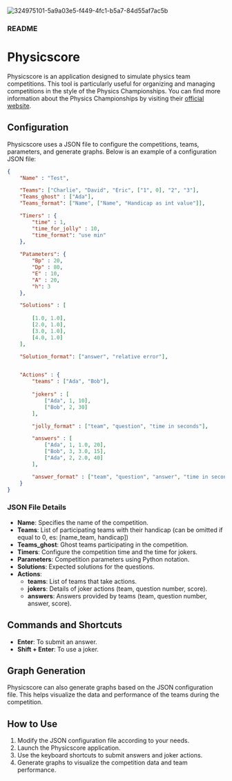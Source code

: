 ![324975101-5a9a03e5-f449-4fc1-b5a7-84d55af7ac5b](https://github.com/user-attachments/assets/e32c0c67-e8c9-4b9a-b0bd-f895b399e7a9)

### README

# Physicscore

Physicscore is an application designed to simulate physics team competitions. This tool is particularly useful for organizing and managing competitions in the style of the Physics Championships. You can find more information about the Physics Championships by visiting their [official website](https://olifis.org/).

## Configuration

Physicscore uses a JSON file to configure the competitions, teams, parameters, and generate graphs. Below is an example of a configuration JSON file:

```json
{
	"Name" : "Test",

	"Teams": ["Charlie", "David", "Eric", ["1", 0], "2", "3"],
	"Teams_ghost" : ["Ada"],
	"Teams_format": ["Name", ["Name", "Handicap as int value"]],

	"Timers" : {
		"time" : 1,
		"time_for_jolly" : 10,
		"time_format": "use min"
	},
	
	"Patameters": {
		"Bp" : 20,
		"Dp" : 80,
		"E" : 10,
		"A" : 20,
		"h": 3
	},

	"Solutions" : [
	
		[1.0, 1.0],
		[2.0, 1.0],
		[3.0, 1.0],
		[4.0, 1.0]
	],

	"Solution_format": ["answer", "relative error"],


	"Actions" : {
		"teams" : ["Ada", "Bob"],
		
		"jokers" : [
			["Ada", 1, 10],
			["Bob", 2, 30]
		],

		"jolly_format" : ["team", "question", "time in seconds"],

		"answers" : [
			["Ada", 1, 1.0, 20],
			["Bob", 3, 3.0, 15],
			["Ada", 2, 2.0, 40]
		],

		"answer_format" : ["team", "question", "answer", "time in seconds"]
	}
}
```

### JSON File Details

- **Name**: Specifies the name of the competition.
- **Teams**: List of participating teams with their handicap (can be omitted if equal to 0, es: [name_team, handicap])
- **Teams_ghost**: Ghost teams participating in the competition.
- **Timers**: Configure the competition time and the time for jokers.
- **Parameters**: Competition parameters using Python notation.
- **Solutions**: Expected solutions for the questions.
- **Actions**:
  - **teams**: List of teams that take actions.
  - **jokers**: Details of joker actions (team, question number, score).
  - **answers**: Answers provided by teams (team, question number, answer, score).

## Commands and Shortcuts

- **Enter**: To submit an answer.
- **Shift + Enter**: To use a joker.

## Graph Generation

Physicscore can also generate graphs based on the JSON configuration file. This helps visualize the data and performance of the teams during the competition.

## How to Use

1. Modify the JSON configuration file according to your needs.
2. Launch the Physicscore application.
3. Use the keyboard shortcuts to submit answers and joker actions.
4. Generate graphs to visualize the competition data and team performance.
